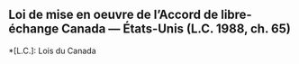 ## Loi de mise en oeuvre de l’Accord de libre-échange Canada — États-Unis (L.C. 1988, ch. 65)
  *[L.C.]: Lois du Canada

